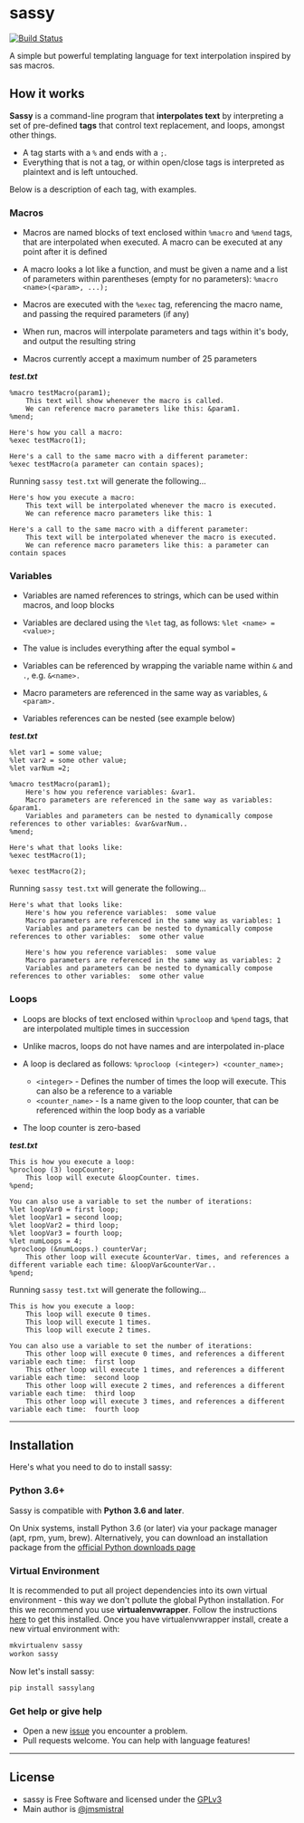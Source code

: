 # sassy

[![Build Status](https://travis-ci.org/jmsmistral/sassy.svg?branch=master)](https://travis-ci.org/jmsmistral/sassy)

A simple but powerful templating language for text interpolation inspired by sas macros.

## How it works

**Sassy** is a command-line program that **interpolates text** by interpreting a set of pre-defined **tags** that control text replacement, and loops, amongst other things.
- A tag starts with a `%` and ends with a `;`.
- Everything that is not a tag, or within open/close tags is interpreted as plaintext and is left untouched.

Below is a description of each tag, with examples.

### Macros
- Macros are named blocks of text enclosed within `%macro` and `%mend` tags, that are interpolated when executed. A macro can be executed at any point after it is defined

- A macro looks a lot like a function, and must be given a name and a list of parameters within parentheses (empty for no parameters): `%macro <name>(<param>, ...);`

- Macros are executed with the `%exec` tag, referencing the macro name, and passing the required parameters (if any)

- When run, macros will interpolate parameters and tags within it's body, and output the resulting string

- Macros currently accept a maximum number of 25 parameters

***test.txt***
```    
%macro testMacro(param1);
    This text will show whenever the macro is called.
    We can reference macro parameters like this: &param1.
%mend;

Here's how you call a macro:
%exec testMacro(1);

Here's a call to the same macro with a different parameter:
%exec testMacro(a parameter can contain spaces);
```

Running `sassy test.txt` will generate the following... 

```
Here's how you execute a macro:
    This text will be interpolated whenever the macro is executed.
    We can reference macro parameters like this: 1

Here's a call to the same macro with a different parameter:
    This text will be interpolated whenever the macro is executed.
    We can reference macro parameters like this: a parameter can contain spaces
```


### Variables
- Variables are named references to strings, which can be used within macros, and loop blocks

- Variables are declared using the `%let` tag, as follows: `%let <name> = <value>;`

- The value is includes everything after the equal symbol `=`

- Variables can be referenced by wrapping the variable name within `&` and `.`, e.g. `&<name>.`

- Macro parameters are referenced in the same way as variables, `&<param>.`

- Variables references can be nested (see example below)

***test.txt***
```
%let var1 = some value;
%let var2 = some other value;
%let varNum =2;

%macro testMacro(param1);
    Here's how you reference variables: &var1.
    Macro parameters are referenced in the same way as variables: &param1.
    Variables and parameters can be nested to dynamically compose references to other variables: &var&varNum..
%mend;

Here's what that looks like:
%exec testMacro(1);

%exec testMacro(2);
```

Running `sassy test.txt` will generate the following... 
``` 
Here's what that looks like:
    Here's how you reference variables:  some value
    Macro parameters are referenced in the same way as variables: 1
    Variables and parameters can be nested to dynamically compose references to other variables:  some other value

    Here's how you reference variables:  some value
    Macro parameters are referenced in the same way as variables: 2
    Variables and parameters can be nested to dynamically compose references to other variables:  some other value
```


### Loops
- Loops are blocks of text enclosed within `%procloop` and `%pend` tags, that are interpolated multiple times in succession

- Unlike macros, loops do not have names and are interpolated in-place

- A loop is declared as follows: `%procloop (<integer>) <counter_name>;`
    - `<integer>` - Defines the number of times the loop will execute. This can also be a reference to a variable
    - `<counter_name>` - Is a name given to the loop counter, that can be referenced within the loop body as a variable

- The loop counter is zero-based


***test.txt***
```
This is how you execute a loop:
%procloop (3) loopCounter;
    This loop will execute &loopCounter. times.
%pend;

You can also use a variable to set the number of iterations:
%let loopVar0 = first loop;
%let loopVar1 = second loop;
%let loopVar2 = third loop;
%let loopVar3 = fourth loop;
%let numLoops = 4;
%procloop (&numLoops.) counterVar;
    This other loop will execute &counterVar. times, and references a different variable each time: &loopVar&counterVar..
%pend;
```

Running `sassy test.txt` will generate the following... 
```
This is how you execute a loop:
    This loop will execute 0 times.
    This loop will execute 1 times.
    This loop will execute 2 times.

You can also use a variable to set the number of iterations:
    This other loop will execute 0 times, and references a different variable each time:  first loop
    This other loop will execute 1 times, and references a different variable each time:  second loop
    This other loop will execute 2 times, and references a different variable each time:  third loop
    This other loop will execute 3 times, and references a different variable each time:  fourth loop
```

---

## Installation

Here's what you need to do to install sassy:

### Python 3.6+

Sassy is compatible with **Python 3.6 and later**.

On Unix systems, install Python 3.6 (or later) via your package manager (apt, rpm, yum, brew).
Alternatively, you can download an installation package from the [official Python downloads page](https://www.python.org/downloads/)

### Virtual Environment

It is recommended to put all project dependencies into its own virtual
environment - this way we don't pollute the global Python installation.
For this we recommend you use **virtualenvwrapper**. Follow the instructions
[here](http://virtualenvwrapper.readthedocs.io/en/latest/install.html)
to get this installed. Once you have virtualenvwrapper install, create
a new virtual environment with:

```bash
mkvirtualenv sassy
workon sassy
```

Now let's install sassy:

```bash
pip install sassylang
```

### Get help or give help

-  Open a new [issue](https://github.com/jmsmistral/sassy/issues/new) you encounter a problem.
-  Pull requests welcome. You can help with language features!

---

## License

-  sassy is Free Software and licensed under the [GPLv3](https://github.com/jmsmistral/macrosql/blob/master/LICENSE.txt)
-  Main author is [@jmsmistral](https://github.com/jmsmistral)

